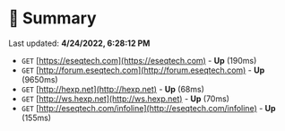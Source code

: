 # 📖 Summary
Last updated: **4/24/2022, 6:28:12 PM**

- `GET` [https://eseqtech.com](https://eseqtech.com) - **Up** (190ms)
- `GET` [http://forum.eseqtech.com](http://forum.eseqtech.com) - **Up** (9650ms)
- `GET` [http://hexp.net](http://hexp.net) - **Up** (68ms)
- `GET` [http://ws.hexp.net](http://ws.hexp.net) - **Up** (70ms)
- `GET` [http://eseqtech.com/infoline](http://eseqtech.com/infoline) - **Up** (155ms)
